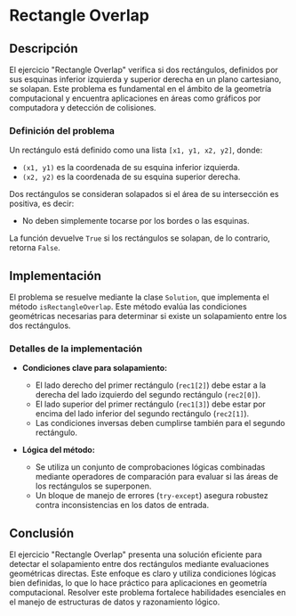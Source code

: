 # Rectangle Overlap

## Descripción

El ejercicio "Rectangle Overlap" verifica si dos rectángulos, definidos por sus esquinas inferior izquierda y superior derecha en un plano cartesiano, se solapan. Este problema es fundamental en el ámbito de la geometría computacional y encuentra aplicaciones en áreas como gráficos por computadora y detección de colisiones.

### Definición del problema

Un rectángulo está definido como una lista `[x1, y1, x2, y2]`, donde:

- `(x1, y1)` es la coordenada de su esquina inferior izquierda.
- `(x2, y2)` es la coordenada de su esquina superior derecha.

Dos rectángulos se consideran solapados si el área de su intersección es positiva, es decir:

- No deben simplemente tocarse por los bordes o las esquinas.

La función devuelve `True` si los rectángulos se solapan, de lo contrario, retorna `False`.

## Implementación

El problema se resuelve mediante la clase `Solution`, que implementa el método `isRectangleOverlap`. Este método evalúa las condiciones geométricas necesarias para determinar si existe un solapamiento entre los dos rectángulos.

### Detalles de la implementación

- **Condiciones clave para solapamiento:**
  - El lado derecho del primer rectángulo (`rec1[2]`) debe estar a la derecha del lado izquierdo del segundo rectángulo (`rec2[0]`).
  - El lado superior del primer rectángulo (`rec1[3]`) debe estar por encima del lado inferior del segundo rectángulo (`rec2[1]`).
  - Las condiciones inversas deben cumplirse también para el segundo rectángulo.

- **Lógica del método:**
  - Se utiliza un conjunto de comprobaciones lógicas combinadas mediante operadores de comparación para evaluar si las áreas de los rectángulos se superponen.
  - Un bloque de manejo de errores (`try-except`) asegura robustez contra inconsistencias en los datos de entrada.

## Conclusión

El ejercicio "Rectangle Overlap" presenta una solución eficiente para detectar el solapamiento entre dos rectángulos mediante evaluaciones geométricas directas. Este enfoque es claro y utiliza condiciones lógicas bien definidas, lo que lo hace práctico para aplicaciones en geometría computacional. Resolver este problema fortalece habilidades esenciales en el manejo de estructuras de datos y razonamiento lógico.
